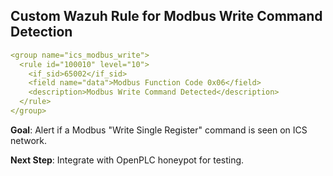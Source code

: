 ## Custom Wazuh Rule for Modbus Write Command Detection

```yaml
<group name="ics_modbus_write">
  <rule id="100010" level="10">
    <if_sid>65002</if_sid>
    <field name="data">Modbus Function Code 0x06</field>
    <description>Modbus Write Command Detected</description>
  </rule>
</group>
```

**Goal**: Alert if a Modbus "Write Single Register" command is seen on ICS network.

**Next Step**: Integrate with OpenPLC honeypot for testing.
